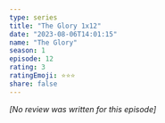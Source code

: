 ```yaml
---
type: series
title: "The Glory 1x12"
date: "2023-08-06T14:01:15"
name: "The Glory"
season: 1
episode: 12
rating: 3
ratingEmoji: ⭐️⭐️⭐️
share: false
---
```


*[No review was written for this episode]*
